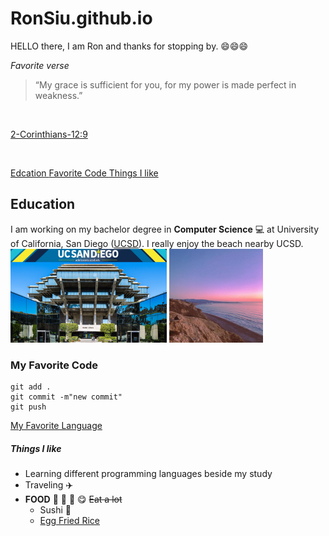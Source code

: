 # RonSiu.github.io
HELLO there, I am Ron and thanks for stopping by. :smile::smile::smile:

*Favorite verse*
>“My grace is sufficient for you, for my power is made perfect in weakness.” 
<br/>

[2-Corinthians-12:9](https://www.biblegateway.com/passage/?search=2%20Corinthians%2012%3A9&version=NIV)

<br/>

[Edcation  ](#Education)
[Favorite Code  ](#My-Favorite-Code)
[Things I like](#Things-I-like)

## Education
I am working on my bachelor degree in **Computer Science** :computer: 
at University of California, San Diego ([UCSD](https://ucsd.edu/)). 
I really enjoy the beach nearby UCSD. 
<br/>
<img src="./images/UCSD.png" width="250px" height="150px">
<img src="./images/LaJolla.jpg" width="150px" height="150px">

### My Favorite Code
```
git add .
git commit -m"new commit"
git push
```

[My Favorite Language](secondBranch/)

##### Things I like
- Learning different programming languages beside my study
- Traveling  :airplane:
- **FOOD** :rice: :curry: :bento: :yum: ~~Eat a lot~~
  - Sushi :sushi:
  - [Egg Fried Rice](https://www.youtube.com/watch?v=FrUfwpaNNIM) 
